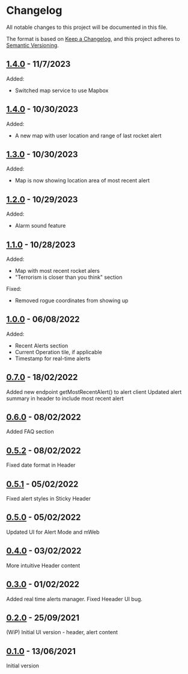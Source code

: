 # Changelog

All notable changes to this project will be documented in this file.

The format is based on [Keep a Changelog](https://keepachangelog.com/en/1.0.0/),
and this project adheres to [Semantic Versioning](https://semver.org/).

## [1.4.0](https://github.com/ErezNagar/code-red/releases/tag/v1.4.0) - 11/7/2023

Added:

- Switched map service to use Mapbox

## [1.4.0](https://github.com/ErezNagar/code-red/releases/tag/v1.4.0) - 10/30/2023

Added:

- A new map with user location and range of last rocket alert

## [1.3.0](https://github.com/ErezNagar/code-red/releases/tag/v1.3.0) - 10/30/2023

Added:

- Map is now showing location area of most recent alert

## [1.2.0](https://github.com/ErezNagar/code-red/releases/tag/v1.2.0) - 10/29/2023

Added:

- Alarm sound feature

## [1.1.0](https://github.com/ErezNagar/code-red/releases/tag/v1.1.0) - 10/28/2023

Added:

- Map with most recent rocket alers
- "Terrorism is closer than you think" section

Fixed:

- Removed rogue coordinates from showing up

## [1.0.0](https://github.com/ErezNagar/code-red/releases/tag/v1.0.0) - 06/08/2022

Added:

- Recent Alerts section
- Current Operation tile, if applicable
- Timestamp for real-time alerts

## [0.7.0](https://github.com/ErezNagar/code-red/releases/tag/v0.7.0) - 18/02/2022

Added new endpoint getMostRecentAlert() to alert client
Updated alert summary in header to include most recent alert

## [0.6.0](https://github.com/ErezNagar/code-red/releases/tag/v0.6.0) - 08/02/2022

Added FAQ section

## [0.5.2](https://github.com/ErezNagar/code-red/releases/tag/v0.5.2) - 08/02/2022

Fixed date format in Header

## [0.5.1](https://github.com/ErezNagar/code-red/releases/tag/v0.5.1) - 05/02/2022

Fixed alert styles in Sticky Header

## [0.5.0](https://github.com/ErezNagar/code-red/releases/tag/v0.5.0) - 05/02/2022

Updated UI for Alert Mode and mWeb

## [0.4.0](https://github.com/ErezNagar/code-red/releases/tag/v0.4.0) - 03/02/2022

More intuitive Header content

## [0.3.0](https://github.com/ErezNagar/code-red/releases/tag/v0.3.0) - 01/02/2022

Added real time alerts manager.
Fixed Heeader UI bug.

## [0.2.0](https://github.com/ErezNagar/code-red/releases/tag/v0.2.0) - 25/09/2021

(WiP) Initial UI version - header, alert content

## [0.1.0](https://github.com/ErezNagar/code-red/releases/tag/v0.1.0) - 13/06/2021

Initial version
